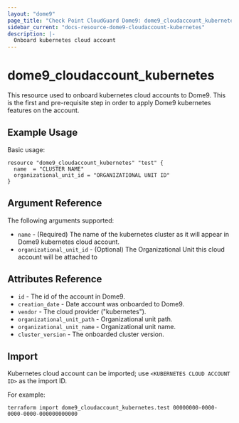 ```yaml
---
layout: "dome9"
page_title: "Check Point CloudGuard Dome9: dome9_cloudaccount_kubernetes"
sidebar_current: "docs-resource-dome9-cloudaccount-kubernetes"
description: |-
  Onboard kubernetes cloud account
---
```


# dome9_cloudaccount_kubernetes

This resource used to onboard kubernetes cloud accounts to Dome9. This is the first and pre-requisite step in order to apply Dome9 kubernetes features on the account.

## Example Usage

Basic usage:

```hcl
resource "dome9_cloudaccount_kubernetes" "test" {
  name  = "CLUSTER NAME"
  organizational_unit_id = "ORGANIZATIONAL UNIT ID"
}
```

## Argument Reference

The following arguments supported:

* `name` - (Required) The name of the kubernetes cluster as it will appear in Dome9 kubernetes cloud account.
* `organizational_unit_id` - (Optional) The Organizational Unit this cloud account will be attached to

## Attributes Reference

* `id` - The id of the account in Dome9.
* `creation_date` - Date account was onboarded to Dome9.
* `vendor` - The cloud provider ("kubernetes").
* `organizational_unit_path` - Organizational unit path.
* `organizational_unit_name` - Organizational unit name.
* `cluster_version` - The onboarded cluster version.

## Import

Kubernetes cloud account can be imported; use `<KUBERNETES CLOUD ACCOUNT ID>` as the import ID. 

For example:

```shell
terraform import dome9_cloudaccount_kubernetes.test 00000000-0000-0000-0000-000000000000
```
